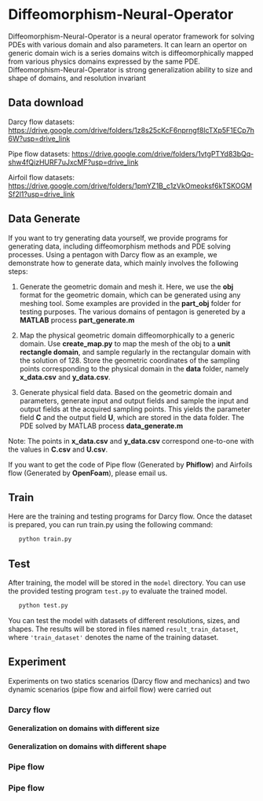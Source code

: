 # Diffeomorphism-Neural-Operator
Diffeomorphism-Neural-Operator is a neural operator framework for solving PDEs with various domain and also parameters. It can learn an opertor on generic domain wich is a series domains witch is  diffeomorphically mapped from various physics domains expressed by the same PDE.
Diffeomorphism-Neural-Operator is strong generalization ability to size and shape of domains, and resolution invariant

## Data download
Darcy flow datasets: https://drive.google.com/drive/folders/1z8s25cKcF6nprngf8lcTXp5F1ECp7h6W?usp=drive_link

Pipe flow datasets: https://drive.google.com/drive/folders/1vtgPTYd83bQq-shw4fQizHURF7uJxcMF?usp=drive_link

Airfoil flow datasets: https://drive.google.com/drive/folders/1pmYZ1B_c1zVkOmeoksf6kTSKOGMSf2l1?usp=drive_link

## Data Generate

If you want to try generating data yourself, we provide programs for generating data, including diffeomorphism methods and PDE solving processes. Using a pentagon with Darcy flow as an example, we demonstrate how to generate data, which mainly involves the following steps:

1. Generate the geometric domain and mesh it. Here, we use the **obj** format for the geometric domain, which can be generated using any meshing tool. Some examples are provided in the **part_obj** folder for testing purposes. The various domains of pentagon is genereted by a **MATLAB** process **part_generate.m**

2. Map the physical geometric domain diffeomorphically to a generic domain. Use **create_map.py** to map the mesh of the obj to a **unit rectangle domain**, and sample regularly in the rectangular domain with the solution of 128. Store the geometric coordinates of the sampling points corresponding to the physical domain in the **data** folder, namely **x_data.csv** and **y_data.csv**.

3. Generate physical field data. Based on the geometric domain and parameters, generate input and output fields and sample the input and output fields at the acquired sampling points. This yields the parameter field **C** and the output field **U**, which are stored in the data folder. The PDE solved by MATLAB process **data_generate.m**

Note: The points in **x_data.csv** and **y_data.csv** correspond one-to-one with the values in **C.csv** and **U.csv**.

If you want to get the code of Pipe flow (Generated by **Phiflow**) and Airfoils flow (Generated by **OpenFoam**), please email us. 

## Train

Here are the training and testing programs for Darcy flow. Once the dataset is prepared, you can run train.py using the following command: 
 ```bash
    python train.py
 ```

## Test

After training, the model will be stored in the `model` directory. You can use the provided testing program `test.py` to evaluate the trained model.
 
 ```bash
    python test.py
 ```

You can test the model with datasets of different resolutions, sizes, and shapes. 
The results will be stored in files named `result_train_dataset`, where `'train_dataset'` denotes the name of the training dataset.

## Experiment
Experiments on two statics scenarios (Darcy flow and mechanics) and two dynamic scenarios (pipe flow and airfoil flow) were carried out
### Darcy flow
#### Generalization on  domains with different size

#### Generalization on  domains with different shape

### Pipe flow

### Pipe flow


